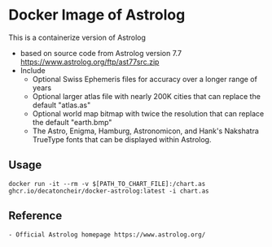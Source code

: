 # Docker Image of Astrolog

This is a containerize version of Astrolog

- based on source code from Astrolog version 7.7 https://www.astrolog.org/ftp/ast77src.zip
- Include
	- Optional Swiss Ephemeris files for accuracy over a longer range of years
	- Optional larger atlas file with nearly 200K cities that can replace the default "atlas.as"
	- Optional world map bitmap with twice the resolution that can replace the default "earth.bmp"
	- The Astro, Enigma, Hamburg, Astronomicon, and Hank's Nakshatra TrueType fonts that can be displayed within Astrolog.

## Usage
	docker run -it --rm -v $[PATH_TO_CHART_FILE]:/chart.as ghcr.io/decatoncheir/docker-astrolog:latest -i chart.as

## Reference
	- Official Astrolog homepage https://www.astrolog.org/
